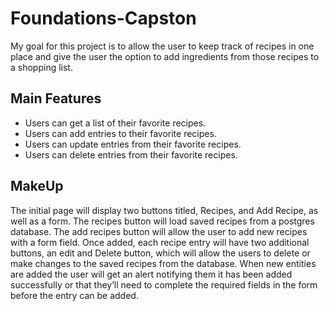 # Foundations-Capston

My goal for this project is to allow the user to keep track of recipes in one place and give the user the option to add ingredients from those recipes to a shopping list.

## Main Features
* Users can get a list of their favorite recipes.
* Users can add entries to their favorite recipes.
* Users can update entries from their favorite recipes.
* Users can delete entries from their favorite recipes.

## MakeUp
The initial page will display two buttons titled, Recipes, and Add Recipe, as well as a form. The recipes button will load saved recipes from a postgres database. The add recipes button will allow the user to add new recipes with a form field. Once added, each recipe entry will have two additional buttons, an edit and Delete button, which will allow the users to delete or make changes to the saved recipes from the database. When new entities are added the user will get an alert notifying them it has been added successfully or that they’ll need to complete the required fields in the form before the entry can be added. 
